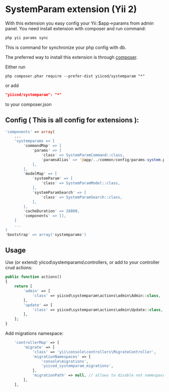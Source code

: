 SystemParam extension (Yii 2)
=============================

With this extension you easy config your Yii::$app->params from admin panel. 
You need install extension with composer and run command:
```php
php yii params sync
```
This is command for synchronize your php config with db.

The preferred way to install this extension is through [composer](http://getcomposer.org/download/).

Either run
```
php composer.phar require --prefer-dist yiicod/systemparam "*"
```
or add
```json
"yiicod/systemparam": "*"
```
to your composer.json

Config ( This is all config for extensions ):
---------------------------------------------

```php
'components' => array(
    ...
    'systemparams => [
        'commandMap' => [
            'params' => [
                'class' => SystemParamCommand::class,
                'paramsAlias' => '@app/../common/config/params-system.php',
            ],
        ],
        'modelMap' => [
            'systemParam' => [
                'class' => SystemParamModel::class,
            ],
            'systemParamSearch' => [
                'class' => SystemParamSearch::class,
            ],
        ],
        'cacheDuration' => 28800,
        'components' => [],
    ]
    ...
)
'bootstrap' => array('systemparams')
```

Usage
-----

Use (or extend) yiicod\systemparams\controllers, or add to your controller crud actions:
```php
public function actions()
{
    return [
        'admin' => [
            'class' => yiicod\systemparam\actions\admin\Admin::class,
        ],
        'update' => [
            'class' => yiicod\systemparam\actions\admin\Update::class,
        ],
    ];
}
```

Add migrations namespace:
```php
    'controllerMap' => [
        'migrate' => [
            'class' => 'yii\console\controllers\MigrateController',
            'migrationNamespaces' => [
                'console\migrations',
                'yiicod_systemparam_migrations',
            ],
            'migrationPath' => null, // allows to disable not namespaced migration completely
        ],
    ],
```